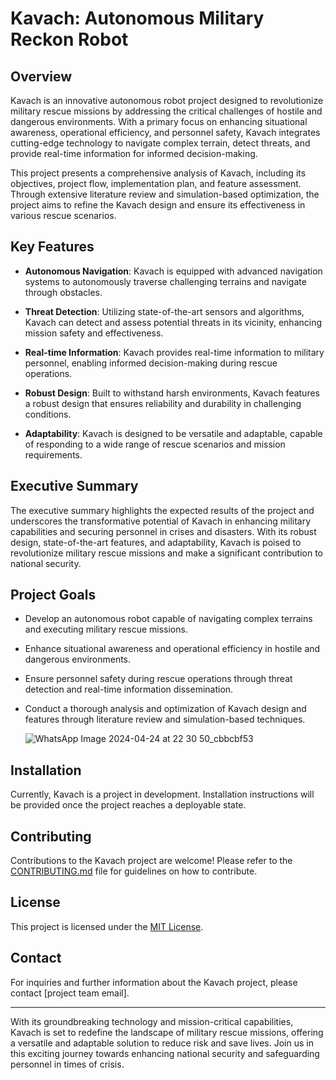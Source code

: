 # Kavach: Autonomous Military Reckon Robot

## Overview

Kavach is an innovative autonomous robot project designed to revolutionize military rescue missions by addressing the critical challenges of hostile and dangerous environments. With a primary focus on enhancing situational awareness, operational efficiency, and personnel safety, Kavach integrates cutting-edge technology to navigate complex terrain, detect threats, and provide real-time information for informed decision-making.

This project presents a comprehensive analysis of Kavach, including its objectives, project flow, implementation plan, and feature assessment. Through extensive literature review and simulation-based optimization, the project aims to refine the Kavach design and ensure its effectiveness in various rescue scenarios.




## Key Features

- **Autonomous Navigation**: Kavach is equipped with advanced navigation systems to autonomously traverse challenging terrains and navigate through obstacles.
  
- **Threat Detection**: Utilizing state-of-the-art sensors and algorithms, Kavach can detect and assess potential threats in its vicinity, enhancing mission safety and effectiveness.
  
- **Real-time Information**: Kavach provides real-time information to military personnel, enabling informed decision-making during rescue operations.
  
- **Robust Design**: Built to withstand harsh environments, Kavach features a robust design that ensures reliability and durability in challenging conditions.
  
- **Adaptability**: Kavach is designed to be versatile and adaptable, capable of responding to a wide range of rescue scenarios and mission requirements.

## Executive Summary

The executive summary highlights the expected results of the project and underscores the transformative potential of Kavach in enhancing military capabilities and securing personnel in crises and disasters. With its robust design, state-of-the-art features, and adaptability, Kavach is poised to revolutionize military rescue missions and make a significant contribution to national security.

## Project Goals

- Develop an autonomous robot capable of navigating complex terrains and executing military rescue missions.
  
- Enhance situational awareness and operational efficiency in hostile and dangerous environments.
  
- Ensure personnel safety during rescue operations through threat detection and real-time information dissemination.
  
- Conduct a thorough analysis and optimization of Kavach design and features through literature review and simulation-based techniques.

  ![WhatsApp Image 2024-04-24 at 22 30 50_cbbcbf53](https://github.com/Udit01111/Kavach/assets/150335620/4326b0ee-7618-4f6c-8465-0257102a455e)


## Installation

Currently, Kavach is a project in development. Installation instructions will be provided once the project reaches a deployable state.

## Contributing

Contributions to the Kavach project are welcome! Please refer to the [CONTRIBUTING.md](CONTRIBUTING.md) file for guidelines on how to contribute.

## License

This project is licensed under the [MIT License](LICENSE).

## Contact

For inquiries and further information about the Kavach project, please contact [project team email].

---

With its groundbreaking technology and mission-critical capabilities, Kavach is set to redefine the landscape of military rescue missions, offering a versatile and adaptable solution to reduce risk and save lives. Join us in this exciting journey towards enhancing national security and safeguarding personnel in times of crisis.
